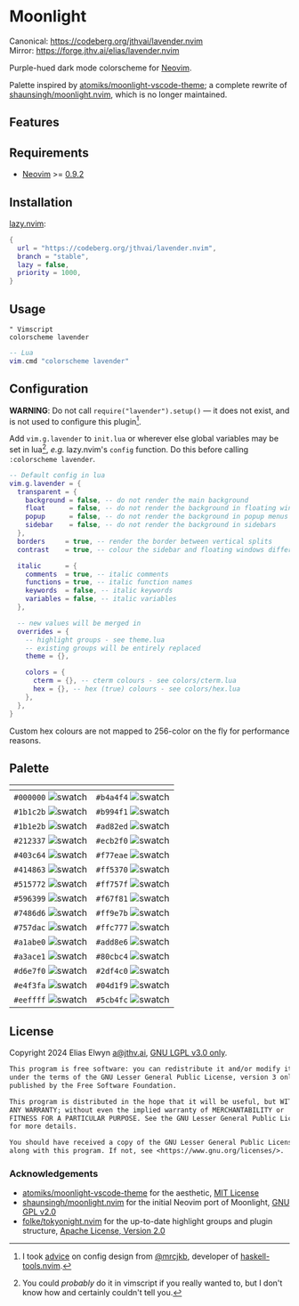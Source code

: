 <!-- SPDX-License-Identifier: LGPL-3.0-only -->
# Moonlight

Canonical: <https://codeberg.org/jthvai/lavender.nvim><br />
Mirror: <https://forge.jthv.ai/elias/lavender.nvim>

Purple-hued dark mode colorscheme for [Neovim](https://neovim.io/).

Palette inspired by [atomiks/moonlight-vscode-theme](https://github.com/atomiks/moonlight-vscode-theme); a complete
rewrite of [shaunsingh/moonlight.nvim](https://github.com/shaunsingh/moonlight.nvim), which is no longer maintained.

## Features

<!-- TODO: -->

## Requirements

- [Neovim](https://neovim.io/) >= [0.9.2](https://github.com/neovim/neovim/releases/tag/v0.9.2)

## Installation

[lazy.nvim](https://github.com/folke/lazy.nvim):

```lua
{
  url = "https://codeberg.org/jthvai/lavender.nvim",
  branch = "stable",
  lazy = false,
  priority = 1000,
}
```

## Usage

```vim
" Vimscript
colorscheme lavender
```

```lua
-- Lua
vim.cmd "colorscheme lavender"
```

## Configuration

**WARNING**: Do not call `require("lavender").setup()` — it does not exist, and is not used to configure this
plugin[^1].

Add `vim.g.lavender` to `init.lua` or wherever else global variables may be set in lua[^2], _e.g._ lazy.nvim's `config`
function. Do this before calling `:colorscheme lavender`.

```lua
-- Default config in lua
vim.g.lavender = {
  transparent = {
    background = false, -- do not render the main background
    float      = false, -- do not render the background in floating windows
    popup      = false, -- do not render the background in popup menus
    sidebar    = false, -- do not render the background in sidebars
  },
  borders     = true, -- render the border between vertical splits
  contrast    = true, -- colour the sidebar and floating windows differently to the main background

  italic      = {
    comments  = true, -- italic comments
    functions = true, -- italic function names
    keywords  = false, -- italic keywords
    variables = false, -- italic variables
  },

  -- new values will be merged in
  overrides = {
    -- highlight groups - see theme.lua
    -- existing groups will be entirely replaced
    theme = {},

    colors = {
      cterm = {}, -- cterm colours - see colors/cterm.lua
      hex = {}, -- hex (true) colours - see colors/hex.lua
    },
  },
}
```

Custom hex colours are not mapped to 256-color on the fly for performance reasons.

[^1]: I took [advice](https://mrcjkb.dev/posts/2023-08-22-setup.html) on config design from
      [@mrcjkb](https://github.com/mrcjkb), developer of
      [haskell-tools.nvim](https://github.com/mrcjkb/haskell-tools.nvim).
[^2]: You could _probably_ do it in vimscript if you really wanted to, but I don't know how and certainly couldn't tell
      you.

## Palette

| <!-- -->                                                  | <!-- -->                                                  |
| ---                                                       | ---                                                       |
| `#000000` ![swatch](https://placehold.co/1/000000/000000) | `#b4a4f4` ![swatch](https://placehold.co/1/b4a4f4/b4a4f4) |
| `#1b1c2b` ![swatch](https://placehold.co/1/1b1c2b/1b1c2b) | `#b994f1` ![swatch](https://placehold.co/1/b994f1/b994f1) |
| `#1b1e2b` ![swatch](https://placehold.co/1/1b1e2b/1b1e2b) | `#ad82ed` ![swatch](https://placehold.co/1/ad82ed/ad82ed) |
| `#212337` ![swatch](https://placehold.co/1/212337/212337) | `#ecb2f0` ![swatch](https://placehold.co/1/ecb2f0/ecb2f0) |
| `#403c64` ![swatch](https://placehold.co/1/403c64/403c64) | `#f77eae` ![swatch](https://placehold.co/1/f77eae/f77eae) |
| `#414863` ![swatch](https://placehold.co/1/414863/414863) | `#ff5370` ![swatch](https://placehold.co/1/ff5370/ff5370) |
| `#515772` ![swatch](https://placehold.co/1/515772/515772) | `#ff757f` ![swatch](https://placehold.co/1/ff757f/ff757f) |
| `#596399` ![swatch](https://placehold.co/1/596399/596399) | `#f67f81` ![swatch](https://placehold.co/1/f67f81/f67f81) |
| `#7486d6` ![swatch](https://placehold.co/1/7486d6/7486d6) | `#ff9e7b` ![swatch](https://placehold.co/1/ff9e7b/ff9e7b) |
| `#757dac` ![swatch](https://placehold.co/1/757dac/757dac) | `#ffc777` ![swatch](https://placehold.co/1/ffc777/ffc777) |
| `#a1abe0` ![swatch](https://placehold.co/1/a1abe0/a1abe0) | `#add8e6` ![swatch](https://placehold.co/1/add8e6/add8e6) |
| `#a3ace1` ![swatch](https://placehold.co/1/a3ace1/a3ace1) | `#80cbc4` ![swatch](https://placehold.co/1/80cbc4/80cbc4) |
| `#d6e7f0` ![swatch](https://placehold.co/1/d6e7f0/d6e7f0) | `#2df4c0` ![swatch](https://placehold.co/1/2df4c0/2df4c0) |
| `#e4f3fa` ![swatch](https://placehold.co/1/e4f3fa/e4f3fa) | `#04d1f9` ![swatch](https://placehold.co/1/04d1f9/04d1f9) |
| `#eeffff` ![swatch](https://placehold.co/1/eeffff/eeffff) | `#5cb4fc` ![swatch](https://placehold.co/1/5cb4fc/5cb4fc) |

## License

Copyright 2024 Elias Elwyn <a@jthv.ai>, [GNU LGPL v3.0 only](./LICENSE).

```txt
This program is free software: you can redistribute it and/or modify it
under the terms of the GNU Lesser General Public License, version 3 only, as
published by the Free Software Foundation.

This program is distributed in the hope that it will be useful, but WITHOUT
ANY WARRANTY; without even the implied warranty of MERCHANTABILITY or
FITNESS FOR A PARTICULAR PURPOSE. See the GNU Lesser General Public License
for more details.

You should have received a copy of the GNU Lesser General Public License
along with this program. If not, see <https://www.gnu.org/licenses/>.
```

### Acknowledgements

- [atomiks/moonlight-vscode-theme](https://github.com/atomiks/moonlight-vscode-theme) for the aesthetic,
  [MIT License](https://github.com/atomiks/moonlight-vscode-theme/blob/master/LICENSE)
- [shaunsingh/moonlight.nvim](https://github.com/shaunsingh/moonlight.nvim) for the initial Neovim port of Moonlight,
  [GNU GPL v2.0](https://github.com/shaunsingh/moonlight.nvim/blob/pure-lua/LICENSE)
- [folke/tokyonight.nvim](https://github.com/folke/tokyonight.nvim) for the up-to-date highlight groups and plugin
  structure, [Apache License, Version 2.0](https://github.com/folke/tokyonight.nvim/blob/main/LICENSE)
